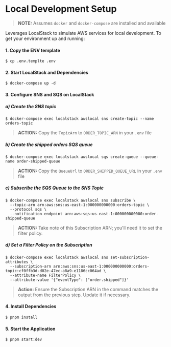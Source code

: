# Local Development Setup

> **NOTE:** Assumes `docker` and `docker-compose` are installed and available

Leverages LocalStack to simulate AWS services for local development. To get your environment up and running:

#### 1. Copy the ENV template
```
$ cp .env.templte .env
```

#### 2. Start LocalStack and Dependencies

```
$ docker-compose up -d
```

#### 3. Configure SNS and SQS on LocalStack

##### a) Create the SNS topic
```
$ docker-compose exec localstack awslocal sns create-topic --name orders-topic
```
> **ACTION:** Copy the `TopicArn` to `ORDER_TOPIC_ARN` in your `.env` file

##### b) Create the shipped orders SQS queue
```
$ docker-compose exec localstack awslocal sqs create-queue --queue-name order-shipped-queue
```
> **ACTION:** Copy the `QueueUrl` to `ORDER_SHIPPED_QUEUE_URL` in your `.env` file

##### c) Subscribe the SQS Queue to the SNS Topic
```
$ docker-compose exec localstack awslocal sns subscribe \
  --topic-arn arn:aws:sns:us-east-1:000000000000:orders-topic \
  --protocol sqs \
  --notification-endpoint arn:aws:sqs:us-east-1:000000000000:order-shipped-queue
```
> **ACTION:** Take note of this Subscription ARN; you'll need it to set the filter policy.
 
##### d) Set a Filter Policy on the Subscription
```
$ docker-compose exec localstack awslocal sns set-subscription-attributes \
  --subscription-arn arn:aws:sns:us-east-1:000000000000:orders-topic:cf0ffb3d-d02e-47ec-a8a9-e1186cc064ad \
  --attribute-name FilterPolicy \
  --attribute-value '{"eventType": ["order.shipped"]}'
```
> **Action:** Ensure the Subscription ARN in the command matches the output from the previous step. Update it if necessary.

#### 4. Install Dependencies
```
$ pnpm install
```

#### 5. Start the Application
```
$ pnpm start:dev
```
